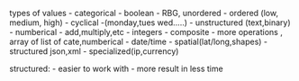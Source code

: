 types of values
    - categorical
        - boolean
        - RBG, unordered
        - ordered (low, medium, high)
        - cyclical -(monday,tues wed.....)
        - unstructured (text,binary)
    - numberical
        - add,multiply,etc
        - integers
    - composite
        - more operations , array of list of cate,numberical
        - date/time
        - spatial(lat/long,shapes)
        - structured json,xml
        - specialized(ip,currency)

structured: 
    - easier to work with
    - more result in less time